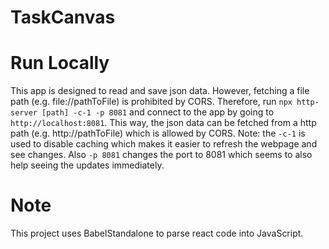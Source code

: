 # TaskCanvas

# Run Locally

This app is designed to read and save json data. However, fetching a file path (e.g. file://pathToFile) is prohibited by CORS. Therefore, run `npx http-server [path] -c-1 -p 8081` and connect to the app by going to `http://localhost:8081`. This way, the json data can be fetched from a http path (e.g. http://pathToFile) which is allowed by CORS. Note: the `-c-1` is used to disable caching which makes it easier to refresh the webpage and see changes. Also `-p 8081` changes the port to 8081 which seems to also help seeing the updates immediately.

# Note

This project uses BabelStandalone to parse react code into JavaScript.
